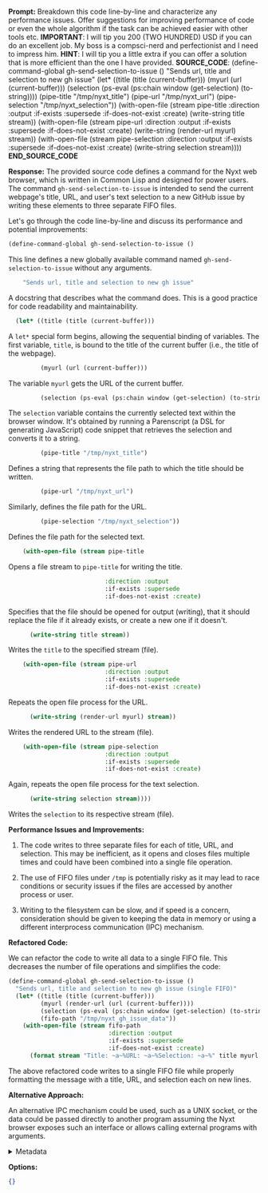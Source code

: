 **Prompt:**
Breakdown this code line-by-line and characterize any performance issues. 
Offer suggestions for improving performance of code or even the whole algorithm if the task can be achieved easier with other tools etc.
**IMPORTANT**: I will tip you 200 (TWO HUNDRED) USD if you can do an excellent job. My boss is a compsci-nerd and perfectionist and I need to impress him.
**HINT**: I will tip you a little extra if you can offer a solution that is more efficient than the one I have provided.
**SOURCE_CODE**:
(define-command-global gh-send-selection-to-issue ()
    "Sends url, title and selection to new gh issue"
  (let* ((title (title (current-buffer)))
         (myurl (url (current-buffer)))
         (selection (ps-eval (ps:chain window (get-selection) (to-string))))
         (pipe-title "/tmp/nyxt_title")
         (pipe-url "/tmp/nyxt_url")
         (pipe-selection "/tmp/nyxt_selection"))
    (with-open-file (stream pipe-title
                           :direction :output
                           :if-exists :supersede
                           :if-does-not-exist :create)
      (write-string title stream))
    (with-open-file (stream pipe-url
                           :direction :output
                           :if-exists :supersede
                           :if-does-not-exist :create)
      (write-string (render-url myurl) stream))
    (with-open-file (stream pipe-selection
                           :direction :output
                           :if-exists :supersede
                           :if-does-not-exist :create)
      (write-string selection stream))))
**END_SOURCE_CODE**


**Response:**
The provided source code defines a command for the Nyxt web browser, which is written in Common Lisp and designed for power users. The command `gh-send-selection-to-issue` is intended to send the current webpage's title, URL, and user's text selection to a new GitHub issue by writing these elements to three separate FIFO files.

Let's go through the code line-by-line and discuss its performance and potential improvements:

```lisp
(define-command-global gh-send-selection-to-issue ()
```
This line defines a new globally available command named `gh-send-selection-to-issue` without any arguments.

```lisp
    "Sends url, title and selection to new gh issue"
```
A docstring that describes what the command does. This is a good practice for code readability and maintainability.

```lisp
  (let* ((title (title (current-buffer)))
```
A `let*` special form begins, allowing the sequential binding of variables. The first variable, `title`, is bound to the title of the current buffer (i.e., the title of the webpage).

```lisp
         (myurl (url (current-buffer)))
```
The variable `myurl` gets the URL of the current buffer.

```lisp
         (selection (ps-eval (ps:chain window (get-selection) (to-string))))
```
The `selection` variable contains the currently selected text within the browser window. It's obtained by running a Parenscript (a DSL for generating JavaScript) code snippet that retrieves the selection and converts it to a string.

```lisp
         (pipe-title "/tmp/nyxt_title")
```
Defines a string that represents the file path to which the title should be written.

```lisp
         (pipe-url "/tmp/nyxt_url")
```
Similarly, defines the file path for the URL.

```lisp
         (pipe-selection "/tmp/nyxt_selection"))
```
Defines the file path for the selected text.

```lisp
    (with-open-file (stream pipe-title
```
Opens a file stream to `pipe-title` for writing the title.

```lisp
                           :direction :output
                           :if-exists :supersede
                           :if-does-not-exist :create)
```
Specifies that the file should be opened for output (writing), that it should replace the file if it already exists, or create a new one if it doesn't.

```lisp
      (write-string title stream))
```
Writes the `title` to the specified stream (file).

```lisp
    (with-open-file (stream pipe-url
                           :direction :output
                           :if-exists :supersede
                           :if-does-not-exist :create)
```
Repeats the open file process for the URL.

```lisp
      (write-string (render-url myurl) stream))
```
Writes the rendered URL to the stream (file).

```lisp
    (with-open-file (stream pipe-selection
                           :direction :output
                           :if-exists :supersede
                           :if-does-not-exist :create)
```
Again, repeats the open file process for the text selection.

```lisp
      (write-string selection stream))))
```
Writes the `selection` to its respective stream (file).

**Performance Issues and Improvements:**

1. The code writes to three separate files for each of title, URL, and selection. This may be inefficient, as it opens and closes files multiple times and could have been combined into a single file operation.

2. The use of FIFO files under `/tmp` is potentially risky as it may lead to race conditions or security issues if the files are accessed by another process or user.

3. Writing to the filesystem can be slow, and if speed is a concern, consideration should be given to keeping the data in memory or using a different interprocess communication (IPC) mechanism.

**Refactored Code:**

We can refactor the code to write all data to a single FIFO file. This decreases the number of file operations and simplifies the code:

```lisp
(define-command-global gh-send-selection-to-issue ()
  "Sends url, title and selection to new gh issue (single FIFO)"
  (let* ((title (title (current-buffer)))
         (myurl (render-url (url (current-buffer))))
         (selection (ps-eval (ps:chain window (get-selection) (to-string))))
         (fifo-path "/tmp/nyxt_gh_issue_data"))
    (with-open-file (stream fifo-path
                            :direction :output
                            :if-exists :supersede
                            :if-does-not-exist :create)
      (format stream "Title: ~a~%URL: ~a~%Selection: ~a~%" title myurl selection))))
```

The above refactored code writes to a single FIFO file while properly formatting the message with a title, URL, and selection each on new lines. 

**Alternative Approach:**

An alternative IPC mechanism could be used, such as a UNIX socket, or the data could be passed directly to another program assuming the Nyxt browser exposes such an interface or allows calling external programs with arguments.

<details><summary>Metadata</summary>

- Duration: 82627 ms
- Datetime: 2024-01-09T15:20:51.080240
- Model: gpt-4-1106-preview

</details>

**Options:**
```json
{}
```

